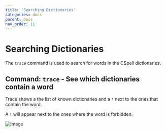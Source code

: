 ```yaml
---
title: 'Searching Dictionaries'
categories: docs
parent: Docs
nav_order: 11
---
```


# Searching Dictionaries

The `trace` command is used to search for words in the CSpell dictionaries.

## Command: `trace` - See which dictionaries contain a word

Trace shows a the list of known dictionaries and a `*` next to the ones that contain the word.

A `!` will appear next to the ones where the word is forbidden.

![image](https://user-images.githubusercontent.com/3740137/129488961-b99dbd2f-7daa-4462-96cd-568e0d4c3c6e.png)
